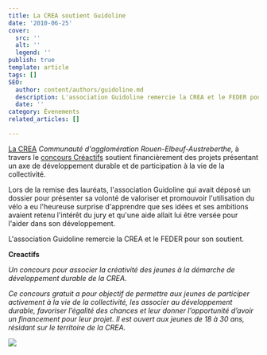 ```yaml
---
title: La CREA soutient Guidoline
date: '2010-06-25'
cover:
  src: ''
  alt: ''
  legend: ''
publish: true
template: article
tags: []
SEO:
  author: content/authors/guidoline.md
  description: L'association Guidoline remercie la CREA et le FEDER pour son soutient.
  date: ''
category: Évenements
related_articles: []

---
```

[La CREA](http://www.la-crea.fr) _Communauté d'agglomération Rouen-Elbeuf-Austreberthe,_ à travers le [concours Créactifs](http://www.la-crea.fr/creactifs-dans-la-crea.html) soutient financièrement des projets présentant un axe de développement durable et de participation à la vie de la collectivité.

Lors de la remise des lauréats, l'association Guidoline qui avait déposé un dossier pour présenter sa volonté de valoriser et promouvoir l'utilisation du vélo a eu l'heureuse surprise d'apprendre que ses idées et ses ambitions avaient retenu l'intérêt du jury et qu'une aide allait lui être versée pour l'aider dans son développement.

L'association Guidoline remercie la CREA et le FEDER pour son soutient.

**Creactifs**

_Un concours pour associer la créativité des jeunes à la démarche de développement durable de la CREA._

_Ce concours gratuit a pour objectif de permettre aux jeunes de participer activement à la vie de la collectivité, les associer au développement durable, favoriser l’égalité des chances et leur donner l’opportunité d’avoir un financement pour leur projet. Il est ouvert aux jeunes de 18 à 30 ans, résidant sur le territoire de la CREA._

![](/uploads/crea-1.jpg)